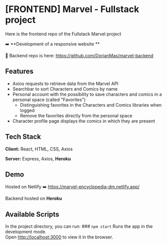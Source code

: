 
# [FRONTEND] Marvel - Fullstack project

Here is the frontend repo of the Fullstack Marvel project

➡️ **Development of a responsive website **


🔗 Backend repo is here: https://github.com/DorianMas/marvel-backend


## Features

- Axios requests to retrieve data from the Marvel API
- Searchbar to sort Characters and Comics by name
- Personal account with the possibility to save characters and comics in a personal space (called "Favorites")
  - Distinguishing favorites in the Characters and Comics libraries when logged
  - Remove the favorites directly from the personal space
- Character profile page displays the comics in which they are present


## Tech Stack

**Client:** React, HTML, CSS, Axios

**Server:** Express, Axios, **Heroku**


## Demo

Hosted on Netlify ➡️ https://marvel-encyclopedia-dm.netlify.app/

Backend hosted on **Heroku**


## Available Scripts

In the project directory, you can run: ### `npm start`
Runs the app in the development mode.<br />
Open [http://localhost:3000](http://localhost:3000) to view it in the browser.


